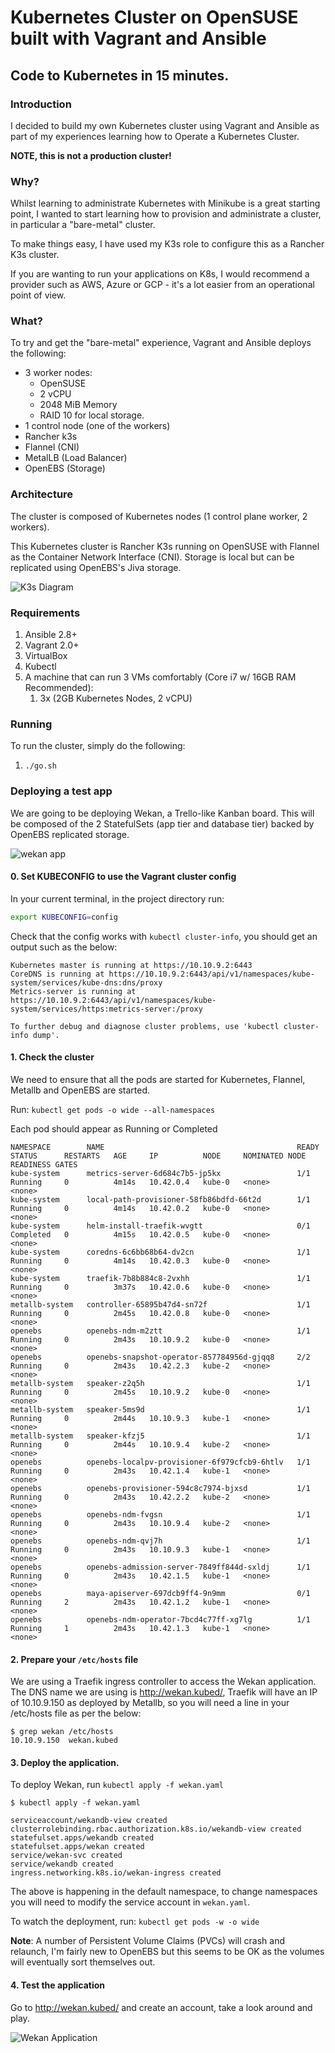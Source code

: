 # Kubernetes Cluster on OpenSUSE built with Vagrant and Ansible
## Code to Kubernetes in 15 minutes.

### Introduction

I decided to build my own Kubernetes cluster using Vagrant and Ansible as part
of my experiences learning how to Operate a Kubernetes Cluster.

**NOTE, this is not a production cluster!**

### Why?

Whilst learning to administrate Kubernetes with Minikube is a great starting
point, I wanted to start learning how to provision and administrate a cluster,
in particular a "bare-metal" cluster.

To make things easy, I have used my K3s role to configure this as a Rancher
K3s cluster.

If you are wanting to run your applications on K8s, I would recommend a provider
such as AWS, Azure or GCP - it's a lot easier from an operational point of view.

### What?

To try and get the "bare-metal" experience, Vagrant and Ansible deploys the
following:

  - 3 worker nodes:
    - OpenSUSE
    - 2 vCPU
    - 2048 MiB Memory
    - RAID 10 for local storage.
  - 1 control node (one of the workers)
  - Rancher k3s
  - Flannel (CNI)
  - MetalLB (Load Balancer)
  - OpenEBS (Storage)

### Architecture

The cluster is composed of Kubernetes nodes (1 control plane worker, 2 workers).

This Kubernetes cluster is Rancher K3s running on OpenSUSE with Flannel as the
Container Network Interface (CNI). Storage is local but can be replicated using
OpenEBS's Jiva storage.

![K3s Diagram](images/cluster-diagram.png)

### Requirements

1. Ansible 2.8+
1. Vagrant 2.0+
1. VirtualBox
1. Kubectl
1. A machine that can run 3 VMs comfortably (Core i7 w/ 16GB RAM Recommended):
   1. 3x (2GB Kubernetes Nodes, 2 vCPU)

### Running

To run the cluster, simply do the following:

  1. `./go.sh`

### Deploying a test app

We are going to be deploying Wekan, a Trello-like Kanban board. This will be
composed of the 2 StatefulSets (app tier and database tier) backed by OpenEBS
replicated storage.

![wekan app](images/wekan-diagram.png)

#### 0. Set KUBECONFIG to use the Vagrant cluster config

In your current terminal, in the project directory run:

```bash
export KUBECONFIG=config
```

Check that the config works with `kubectl cluster-info`, you should get an
output such as the below:

```text
Kubernetes master is running at https://10.10.9.2:6443
CoreDNS is running at https://10.10.9.2:6443/api/v1/namespaces/kube-system/services/kube-dns:dns/proxy
Metrics-server is running at https://10.10.9.2:6443/api/v1/namespaces/kube-system/services/https:metrics-server:/proxy

To further debug and diagnose cluster problems, use 'kubectl cluster-info dump'.
```

#### 1. Check the cluster

We need to ensure that all the pods are started for Kubernetes, Flannel,
Metallb and OpenEBS are started.

Run: `kubectl get pods -o wide --all-namespaces`

Each pod should appear as Running or Completed

```text
NAMESPACE        NAME                                           READY   STATUS      RESTARTS   AGE     IP          NODE     NOMINATED NODE   READINESS GATES
kube-system      metrics-server-6d684c7b5-jp5kx                 1/1     Running     0          4m14s   10.42.0.4   kube-0   <none>           <none>
kube-system      local-path-provisioner-58fb86bdfd-66t2d        1/1     Running     0          4m14s   10.42.0.2   kube-0   <none>           <none>
kube-system      helm-install-traefik-wvgtt                     0/1     Completed   0          4m15s   10.42.0.5   kube-0   <none>           <none>
kube-system      coredns-6c6bb68b64-dv2cn                       1/1     Running     0          4m14s   10.42.0.3   kube-0   <none>           <none>
kube-system      traefik-7b8b884c8-2vxhh                        1/1     Running     0          3m37s   10.42.0.6   kube-0   <none>           <none>
metallb-system   controller-65895b47d4-sn72f                    1/1     Running     0          2m45s   10.42.0.8   kube-0   <none>           <none>
openebs          openebs-ndm-m2ztt                              1/1     Running     0          2m43s   10.10.9.2   kube-0   <none>           <none>
openebs          openebs-snapshot-operator-857784956d-gjqq8     2/2     Running     0          2m43s   10.42.2.3   kube-2   <none>           <none>
metallb-system   speaker-z2q5h                                  1/1     Running     0          2m45s   10.10.9.2   kube-0   <none>           <none>
metallb-system   speaker-5ms9d                                  1/1     Running     0          2m44s   10.10.9.3   kube-1   <none>           <none>
metallb-system   speaker-kfzj5                                  1/1     Running     0          2m44s   10.10.9.4   kube-2   <none>           <none>
openebs          openebs-localpv-provisioner-6f979cfcb9-6htlv   1/1     Running     0          2m43s   10.42.1.4   kube-1   <none>           <none>
openebs          openebs-provisioner-594c8c7974-bjxsd           1/1     Running     0          2m43s   10.42.2.2   kube-2   <none>           <none>
openebs          openebs-ndm-fvgsn                              1/1     Running     0          2m43s   10.10.9.4   kube-2   <none>           <none>
openebs          openebs-ndm-qvj7h                              1/1     Running     0          2m43s   10.10.9.3   kube-1   <none>           <none>
openebs          openebs-admission-server-7849ff844d-sxldj      1/1     Running     0          2m43s   10.42.1.5   kube-1   <none>           <none>
openebs          maya-apiserver-697dcb9ff4-9n9mm                0/1     Running     2          2m43s   10.42.1.2   kube-1   <none>           <none>
openebs          openebs-ndm-operator-7bcd4c77ff-xg7lg          1/1     Running     1          2m43s   10.42.1.3   kube-1   <none>           <none>
```

#### 2. Prepare your `/etc/hosts` file

We are using a Traefik ingress controller to access the Wekan application.
The DNS name we are using is http://wekan.kubed/, Traefik will have an IP of
10.10.9.150 as deployed by Metallb, so you will need a line in your /etc/hosts
file as per the below:

```text
$ grep wekan /etc/hosts
10.10.9.150  wekan.kubed
```

#### 3. Deploy the application.

To deploy Wekan, run `kubectl apply -f wekan.yaml`

```text
$ kubectl apply -f wekan.yaml

serviceaccount/wekandb-view created
clusterrolebinding.rbac.authorization.k8s.io/wekandb-view created
statefulset.apps/wekandb created
statefulset.apps/wekan created
service/wekan-svc created
service/wekandb created
ingress.networking.k8s.io/wekan-ingress created
```

The above is happening in the default namespace, to change namespaces you
will need to modify the service account in `wekan.yaml`.

To watch the deployment, run: `kubectl get pods -w -o wide`

**Note**: A number of Persistent Volume Claims (PVCs) will crash and relaunch,
I'm fairly new to OpenEBS but this seems to be OK as the volumes will
eventually sort themselves out.

#### 4. Test the application

Go to http://wekan.kubed/ and create an account, take a look around and
play.

![Wekan Application](images/wekan.png)
